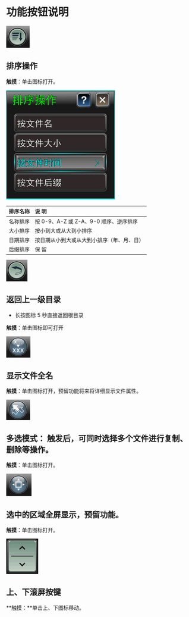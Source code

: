 # 功能按钮说明

![](../.gitbook/assets/a1.PNG)

## 排序操作

**触摸**：单击图标打开。

![ &#xFF08;&#x70B9;&#x51FB;&#x540E;&#x663E;&#x793A;&#x6392;&#x5E8F;&#x64CD;&#x4F5C;&#x754C;&#x9762;&#xFF09;](../.gitbook/assets/wen-jian-pai-xu-gong-neng.png)

| **排序名称** | **说  明** |
| :--- | :--- |
| 名称排序 | 按 0-9、A-Z 或 Z-A、9-0 顺序、逆序排序 |
| 大小排序 | 按小到大或从大到小排序 |
| 日期排序 | 按日期从小到大或从大到小排序（年、月、日） |
| 后缀排序 | 保  留 |

![](../.gitbook/assets/a2%20%281%29.PNG)

## 返回上一级目录

* 长按图标 5 秒直接返回根目录

**触摸**：单击图标即可打开

![](../.gitbook/assets/a3%20%281%29.PNG)

## 显示文件全名

**触摸**：单击图标打开，预留功能将来将详细显示文件属性。

![](../.gitbook/assets/a4.PNG)

## 多选模式： 触发后，可同时选择多个文件进行复制、删除等操作。

**触摸**：单击图标打开。

![](../.gitbook/assets/a5.PNG)

## 选中的区域全屏显示，预留功能。

**触摸**：单击图标打开。

![](../.gitbook/assets/b7.PNG)

## 上、下滚屏按键

**触摸：**单击上、下图标移动。

